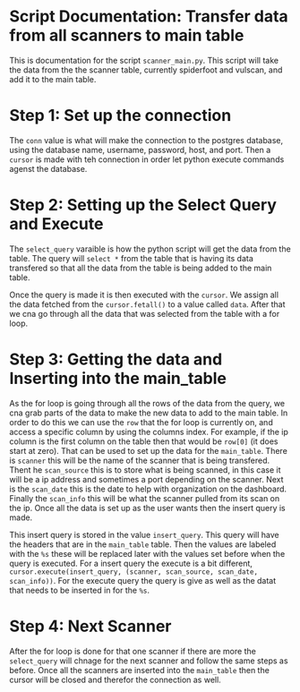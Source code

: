 # Script Documentation: Transfer data from all scanners to main table

This is documentation for the script `scanner_main.py`. This script will take the data from the the scanner table, currently spiderfoot and vulscan, and add it to the main table.

# Step 1: Set up the connection

The `conn` value is what will make the connection to the postgres database, using the database name, username, password, host, and port. Then a `cursor` is made with teh connection in order let python execute commands agenst the database.

# Step 2: Setting up the Select Query and Execute

The `select_query` varaible is how the python script will get the data from the table. The query will `select *` from the table that is having its data transfered so that all the data from the table is being added to the main table.

Once the query is made it is then executed with the `cursor`. We assign all the data fetched from the `cursor.fetall()` to a value called `data`. After that we cna go through all the data that was selected from the table with a for loop.

# Step 3: Getting the data and Inserting into the main_table

As the for loop is going through all the rows of the data from the query, we cna grab parts of the data to make the new data to add to the main table. In order to do this we can use the `row` that the for loop is currently on, and access a specific column by using the columns index. For example, if the ip column is the first column on the table then that would be `row[0]` (it does start at zero). That can be used to set up the data for the `main_table`. There is `scanner` this will be the name of the scanner that is being transfered. Thent he `scan_source` this is to store what is being scanned, in this case it will be a ip address and sometimes a port depending on the scanner. Next is the `scan_date` this is the date to help with organization on the dashboard. Finally the `scan_info` this will be what the scanner pulled from its scan on the ip. Once all the data is set up as the user wants then the insert query is made.

This insert query is stored in the value `insert_query`. This query will have the headers that are in the `main_table` table. Then the values are labeled with the `%s` these will be replaced later with the values set before when the query is executed. For a insert query the execute is a bit different, `cursor.execute(insert_query, (scanner, scan_source, scan_date, scan_info))`. For the execute query the query is give as well as the datat that needs to be inserted in for the `%s`.

# Step 4: Next Scanner

After the for loop is done for that one scanner if there are more the `select_query` will chnage for the next scanner and follow the same steps as before. Once all the scanners are inserted into the `main_table` then the cursor will be closed and therefor the connection as well.